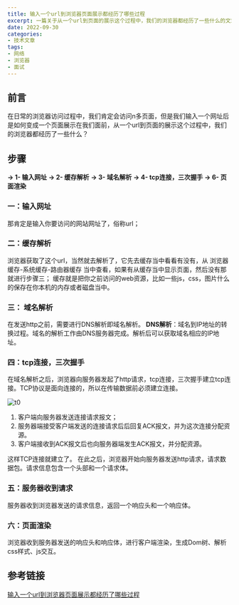 ```yaml
---
title: 输入一个url到浏览器页面展示都经历了哪些过程
excerpt: 一篇关于从一个url到页面的展示这个过程中，我们的浏览器都经历了一些什么的文章
date: 2022-09-30
categories:
- 技术文章
tags:
- 网络
- 浏览器
- 面试
---
```


## 前言
在日常的浏览器访问过程中，我们肯定会访问n多页面，但是我们输入一个网址后是如何变成一个页面展示在我们面前，从一个url到页面的展示这个过程中，我们的浏览器都经历了一些什么？

## 步骤
**→ 1- 输入网址**
**→ 2- 缓存解析**
**→ 3- 域名解析**
**→ 4- tcp连接，三次握手**
**→ 6- 页面渲染**

### 一：输入网址
那肯定是输入你要访问的网站网址了，俗称url；

### 二：缓存解析
浏览器获取了这个url，当然就去解析了，它先去缓存当中看看有没有，从 浏览器缓存-系统缓存-路由器缓存 当中查看，如果有从缓存当中显示页面，然后没有那就进行步骤三；
缓存就是把你之前访问的web资源，比如一些js，css，图片什么的保存在你本机的内存或者磁盘当中。

### 三： 域名解析
在发送http之前，需要进行DNS解析即域名解析。
**DNS解析**：域名到IP地址的转换过程。域名的解析工作由DNS服务器完成。解析后可以获取域名相应的IP地址。

### 四：tcp连接，三次握手
在域名解析之后，浏览器向服务器发起了http请求，tcp连接，三次握手建立tcp连接。TCP协议是面向连接的，所以在传输数据前必须建立连接。

![t0](https://api2.mubu.com/v3/document_image/30025345-a324-423e-a35f-ac7599adec14-3807603.jpg)

1. 客户端向服务器发送连接请求报文；
2. 服务器端接受客户端发送的连接请求后后回复ACK报文，并为这次连接分配资源。
3. 客户端接收到ACK报文后也向服务器端发生ACK报文，并分配资源。

这样TCP连接就建立了。
在此之后，浏览器开始向服务器发送http请求，请求数据包。请求信息包含一个头部和一个请求体。

### 五：服务器收到请求
服务器收到浏览器发送的请求信息，返回一个响应头和一个响应体。

### 六：页面渲染
浏览器收到服务器发送的响应头和响应体，进行客户端渲染，生成Dom树、解析css样式、js交互。

## 参考链接
[输入一个url到浏览器页面展示都经历了哪些过程](https://blog.csdn.net/qq_24147051/article/details/81115806)